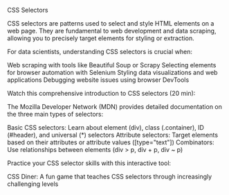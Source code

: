 CSS Selectors

CSS selectors are patterns used to select and style HTML elements on a web page. They are fundamental to web development and data scraping, allowing you to precisely target elements for styling or extraction.

For data scientists, understanding CSS selectors is crucial when:

Web scraping with tools like Beautiful Soup or Scrapy
Selecting elements for browser automation with Selenium
Styling data visualizations and web applications
Debugging website issues using browser DevTools

Watch this comprehensive introduction to CSS selectors (20 min):

The Mozilla Developer Network (MDN) provides detailed documentation on the three main types of selectors:

Basic CSS selectors: Learn about element (div), class (.container), ID (#header), and universal (*) selectors
Attribute selectors: Target elements based on their attributes or attribute values ([type="text"])
Combinators: Use relationships between elements (div > p, div + p, div ~ p)

Practice your CSS selector skills with this interactive tool:

CSS Diner: A fun game that teaches CSS selectors through increasingly challenging levels